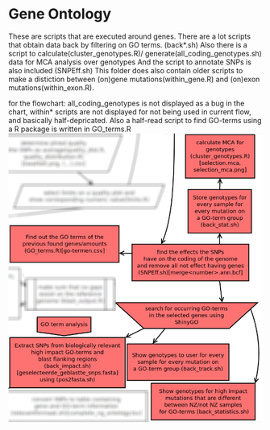 # Gene Ontology
These are scripts that are executed around genes.
There are a lot scripts that obtain data back by filtering on GO terms. (back\*.sh)
Also there is a script to calculate(cluster_genotypes.R)/ generate(all_coding_genotypes.sh) data for MCA analysis over genotypes
And the script to annotate SNPs is also included (SNPEff.sh)
This folder does also contain older scripts to make a distiction between (on)gene mutations(within_gene.R) and (on)exon mutations(within_exon.R).

for the flowchart: all_coding_genotypes is not displayed as a bug in the chart, within\* scripts are not displayed for not being used in current flow, and basically half-depricated.
Also a half-read script to find GO-terms using a R package is written in GO_terms.R
![flowchart](../../doc/flowchart/geneOntology.png?raw=true)
